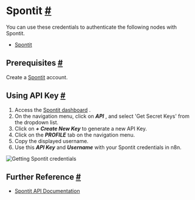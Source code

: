 


 Spontit
 [#](#spontit "Permanent link")
=========================================



 You can use these credentials to authenticate the following nodes with Spontit.
 


* [Spontit](/integrations/builtin/app-nodes/n8n-nodes-base.spontit/)



 Prerequisites
 [#](#prerequisites "Permanent link")
-----------------------------------------------------



 Create a
 [Spontit](https://www.spontit.com/) 
 account.
 



 Using API Key
 [#](#using-api-key "Permanent link")
-----------------------------------------------------


1. Access the
 [Spontit dashboard](https://www.spontit.com/) 
 .
2. On the navigation menu, click on
 ***API***
 , and select 'Get Secret Keys' from the dropdown list.
3. Click on
 ***+ Create New Key***
 to generate a new API Key.
4. Click on the
 ***PROFILE***
 tab on the navigation menu.
5. Copy the displayed username.
6. Use this
 ***API Key***
 and
 ***Username***
 with your Spontit credentials in n8n.



![Getting Spontit credentials](https://d33wubrfki0l68.cloudfront.net/89ca2a7bfa2d4ae6a0fbbfc0369b351ae296034d/3ded7/_images/integrations/builtin/credentials/spontit/using-api-key.gif)




 Further Reference
 [#](#further-reference "Permanent link")
-------------------------------------------------------------


* [Spontit API Documentation](https://api.spontit.com/)




